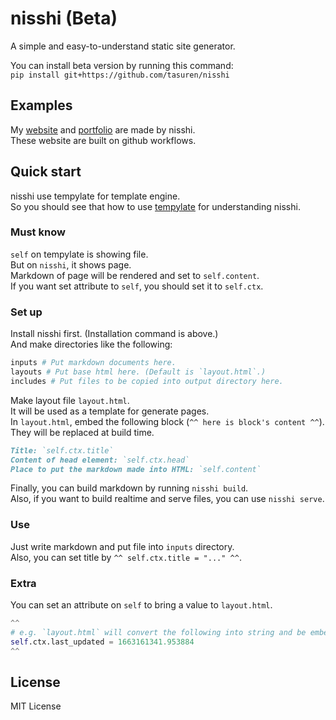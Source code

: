# nisshi (**Beta**)
A simple and easy-to-understand static site generator.

You can install beta version by running this command:  
`pip install git+https://github.com/tasuren/nisshi`

## Examples
My [website](https://github.com/tasuren/website) and [portfolio](https://github.com/tasuren/portfolio) are made by nisshi.  
These website are built on github workflows.

## Quick start
nisshi use tempylate for template engine.  
So you should see that how to use [tempylate](https://github.com/tasuren/tempylate) for understanding nisshi.  
### Must know
`self` on tempylate is showing file.  
But on `nisshi`, it shows page.  
Markdown of page will be rendered and set to `self.content`.  
If you want set attribute to `self`, you should set it to `self.ctx`.
### Set up
Install nisshi first. (Installation command is above.)  
And make directories like the following:

```python
inputs # Put markdown documents here.
layouts # Put base html here. (Default is `layout.html`.)
includes # Put files to be copied into output directory here.
```
Make layout file `layout.html`.  
It will be used as a template for generate pages.  
In `layout.html`, embed the following block (`^^ here is block's content ^^`).  
They will be replaced at build time.  

```markdown
Title: `self.ctx.title`
Content of head element: `self.ctx.head`
Place to put the markdown made into HTML: `self.content`
```

Finally, you can build markdown by running `nisshi build`.  
Also, if you want to build realtime and serve files, you can use `nisshi serve`.
### Use
Just write markdown and put file into `inputs` directory.  
Also, you can set title by `^^ self.ctx.title = "..." ^^`.

### Extra
You can set an attribute on `self` to bring a value to `layout.html`.  

```python
^^
# e.g. `layout.html` will convert the following into string and be embeded.
self.ctx.last_updated = 1663161341.953884
^^
```

## License
MIT License